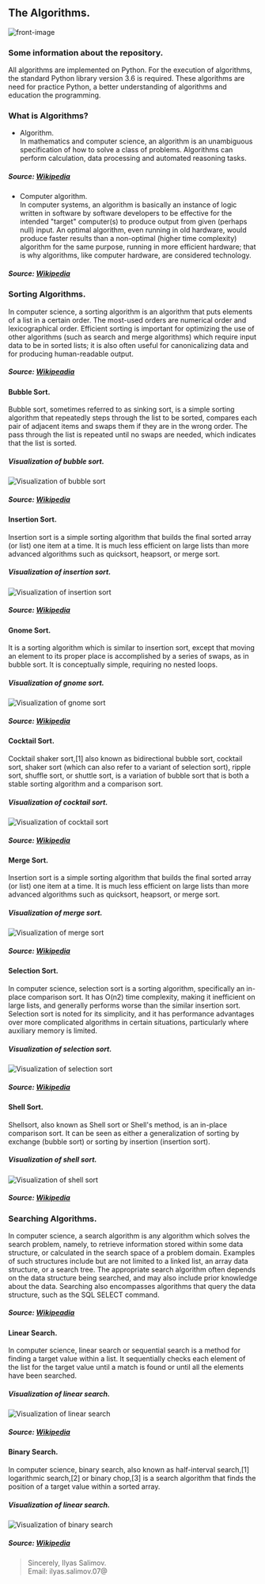 ## The Algorithms.
![front-image](https://image.ibb.co/eUJKdS/Algorithms_In_Computer_Science.jpg)
### Some information about the repository.
All algorithms are implemented on Python. For the execution of algorithms, the standard Python library version 3.6 is required. These algorithms are need for practice Python, a better understanding of algorithms and education the programming.
### What is Algorithms?
- Algorithm.  
In mathematics and computer science, an algorithm is an unambiguous specification of how to solve a class of problems. Algorithms can perform calculation, data processing and automated reasoning tasks.

##### Source: [Wikipedia](https://en.wikipedia.org/wiki/Algorithm)

- Computer algorithm.  
In computer systems, an algorithm is basically an instance of logic written in software by software developers to be effective for the intended "target" computer(s) to produce output from given (perhaps null) input. An optimal algorithm, even running in old hardware, would produce faster results than a non-optimal (higher time complexity) algorithm for the same purpose, running in more efficient hardware; that is why algorithms, like computer hardware, are considered technology.  

##### Source: [Wikipedia](https://en.wikipedia.org/wiki/Algorithm#Computer_algorithms)

### Sorting Algorithms.  
In computer science, a sorting algorithm is an algorithm that puts elements of a list in a certain order. The most-used orders are numerical order and lexicographical order. Efficient sorting is important for optimizing the use of other algorithms (such as search and merge algorithms) which require input data to be in sorted lists; it is also often useful for canonicalizing data and for producing human-readable output.  
##### Source: [Wikipeadia](https://en.wikipedia.org/wiki/Sorting_algorithm)  

#### Bubble Sort.  
Bubble sort, sometimes referred to as sinking sort, is a simple sorting algorithm that repeatedly steps through the list to be sorted, compares each pair of adjacent items and swaps them if they are in the wrong order. The pass through the list is repeated until no swaps are needed, which indicates that the list is sorted.  
##### Visualization of bubble sort.  
![Visualization of bubble sort](https://upload.wikimedia.org/wikipedia/commons/c/c8/Bubble-sort-example-300px.gif "Visualization of bubble sort")  
##### Source: [Wikipedia](https://en.wikipedia.org/wiki/Bubble_sort)  

#### Insertion Sort.  
Insertion sort is a simple sorting algorithm that builds the final sorted array (or list) one item at a time. It is much less efficient on large lists than more advanced algorithms such as quicksort, heapsort, or merge sort. 
##### Visualization of insertion sort.  
![Visualization of insertion sort](https://upload.wikimedia.org/wikipedia/commons/0/0f/Insertion-sort-example-300px.gif "Visualization of insertion sort")  
##### Source: [Wikipedia](https://en.wikipedia.org/wiki/Insertion_sort)  

#### Gnome Sort.  
It is a sorting algorithm which is similar to insertion sort, except that moving an element to its proper place is accomplished by a series of swaps, as in bubble sort. It is conceptually simple, requiring no nested loops.
##### Visualization of gnome sort.  
![Visualization of gnome sort](https://upload.wikimedia.org/wikipedia/commons/3/37/Sorting_gnomesort_anim.gif "Visualization of gnome sort")    
##### Source: [Wikipedia](https://en.wikipedia.org/wiki/Gnome_sort)  

#### Cocktail Sort.  
Cocktail shaker sort,[1] also known as bidirectional bubble sort, cocktail sort, shaker sort (which can also refer to a variant of selection sort), ripple sort, shuffle sort, or shuttle sort, is a variation of bubble sort that is both a stable sorting algorithm and a comparison sort. 
##### Visualization of cocktail sort.  
![Visualization of cocktail sort](https://upload.wikimedia.org/wikipedia/commons/e/ef/Sorting_shaker_sort_anim.gif "Visualization of cocktail sort")  
##### Source: [Wikipedia](https://en.wikipedia.org/wiki/Cocktail_sort) 

#### Merge Sort.  
Insertion sort is a simple sorting algorithm that builds the final sorted array (or list) one item at a time. It is much less efficient on large lists than more advanced algorithms such as quicksort, heapsort, or merge sort. 
##### Visualization of merge sort.  
![Visualization of merge sort](https://upload.wikimedia.org/wikipedia/commons/c/cc/Merge-sort-example-300px.gif "Visualization of merge sort")  
##### Source: [Wikipedia](https://en.wikipedia.org/wiki/Merge_sort)  

#### Selection Sort.  
In computer science, selection sort is a sorting algorithm, specifically an in-place comparison sort. It has O(n2) time complexity, making it inefficient on large lists, and generally performs worse than the similar insertion sort. Selection sort is noted for its simplicity, and it has performance advantages over more complicated algorithms in certain situations, particularly where auxiliary memory is limited.
##### Visualization of selection sort.  
![Visualization of selection sort](https://upload.wikimedia.org/wikipedia/commons/9/94/Selection-Sort-Animation.gif "Visualization of selection sort")  
##### Source: [Wikipedia](https://en.wikipedia.org/wiki/Selection_sort)  

#### Shell Sort.  
Shellsort, also known as Shell sort or Shell's method, is an in-place comparison sort. It can be seen as either a generalization of sorting by exchange (bubble sort) or sorting by insertion (insertion sort).
##### Visualization of shell sort.  
![Visualization of shell sort](https://upload.wikimedia.org/wikipedia/commons/d/d8/Sorting_shellsort_anim.gif "Visualization of shell sort")  
##### Source: [Wikipedia](https://en.wikipedia.org/wiki/Shell_sort) 

### Searching Algorithms.  
In computer science, a search algorithm is any algorithm which solves the search problem, namely, to retrieve information stored within some data structure, or calculated in the search space of a problem domain. Examples of such structures include but are not limited to a linked list, an array data structure, or a search tree. The appropriate search algorithm often depends on the data structure being searched, and may also include prior knowledge about the data. Searching also encompasses algorithms that query the data structure, such as the SQL SELECT command. 
##### Source: [Wikipeadia](https://en.wikipedia.org/wiki/Search_algorithm)  

#### Linear Search.  
In computer science, linear search or sequential search is a method for finding a target value within a list. It sequentially checks each element of the list for the target value until a match is found or until all the elements have been searched.  
##### Visualization of linear search. 
![Visualization of linear search](https://www.tutorialspoint.com/data_structures_algorithms/images/linear_search.gif "Visualization of linear search")  
##### Source: [Wikipedia](https://en.wikipedia.org/wiki/Linear_search)  

#### Binary Search.  
In computer science, binary search, also known as half-interval search,[1] logarithmic search,[2] or binary chop,[3] is a search algorithm that finds the position of a target value within a sorted array.
##### Visualization of linear search. 
![Visualization of binary search](https://blog.penjee.com/wp-content/uploads/2015/12/optimal-binary-search-tree-from-sorted-array.gif "Visualization of binary search")  
##### Source: [Wikipedia](https://en.wikipedia.org/wiki/Binary_search)  

> Sincerely, Ilyas Salimov.   
> Email: ilyas.salimov.07@<gmail class="com"></gmail>